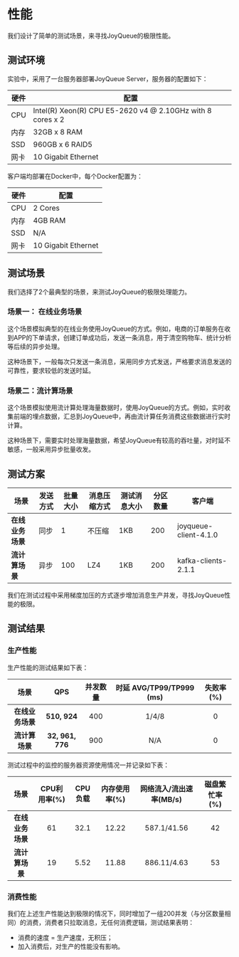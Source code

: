 # 性能

我们设计了简单的测试场景，来寻找JoyQueue的极限性能。

## 测试环境

实验中，采用了一台服务器部署JoyQueue Server，服务器的配置如下：

硬件 | 配置
-- | --
CPU | Intel(R) Xeon(R) CPU E5-2620 v4 @ 2.10GHz with 8 cores x 2
内存 | 32GB x 8 RAM
SSD | 960GB x 6 RAID5  
网卡 | 10 Gigabit Ethernet

客户端均部署在Docker中，每个Docker配置为：

硬件 | 配置
-- | --
CPU | 2 Cores
内存 | 4GB RAM
SSD | N/A  
网卡 | 10 Gigabit Ethernet

## 测试场景

我们选择了2个最典型的场景，来测试JoyQueue的极限处理能力。

### 场景一： 在线业务场景

这个场景模拟典型的在线业务使用JoyQueue的方式。例如，电商的订单服务在收到APP的下单请求，创建订单成功后，发送一条消息，用于清空购物车、统计分析等后续的异步处理。

这种场景下，一般每次只发送一条消息，采用同步方式发送，严格要求消息发送的可靠性，要求较低的发送时延。

### 场景二：流计算场景

这个场景模拟使用流计算处理海量数据时，使用JoyQueue的方式。例如，实时收集前端的埋点数据，汇总到JoyQueue中，再由流计算任务消费这些数据进行实时计算。

这种场景下，需要实时处理海量数据，希望JoyQueue有较高的吞吐量，对时延不敏感，一般采用异步批量收发。

## 测试方案

场景 | 发送方式 | 批量大小 | 消息压缩方式 | 测试消息大小 | 分区数量 | 客户端
-- | -- | -- | -- | -- | -- | -- 
**在线业务场景** | 同步 | 1 | 不压缩 | 1KB | 200 | joyqueue-client-4.1.0
**流计算场景** | 异步 | 100 | LZ4 | 1KB | 200 | kafka-clients-2.1.1

我们在测试过程中采用梯度加压的方式逐步增加消息生产并发，寻找JoyQueue性能的极限。

## 测试结果

### 生产性能

生产性能的测试结果如下表：

| 场景 | QPS | 并发数量| 时延 AVG/TP99/TP999 (ms) | 失败率(%)
| :----:| :----:|:----: |:----: |:----:|
|**在线业务场景**| **510, 924** | 400| 1/4/8 | 0
|**流计算场景** | **32, 961, 776** | 900 | N/A | 0

测试过程中的监控的服务器资源使用情况一并记录如下表：

| 场景 | CPU利用率(%) | CPU负载 |内存使用率(%)| 网络流入/流出速率(MB/s) | 磁盘繁忙率(%) |
| :----:| :----: |:----: |:----:|:----:|:----:|
|**在线业务场景**| 61 | 32.1 |12.22 |587.1/41.56| 42
|**流计算场景** | 19 | 5.52 |11.88 |886.11/4.63 |53

### 消费性能

我们在上述生产性能达到极限的情况下，同时增加了一组200并发（与分区数量相同）的消费，消费者只拉取消息，无任何消费逻辑，测试结果表明：

* 消费的速度 = 生产速度，无积压；
* 加入消费后，对生产的性能没有影响。
